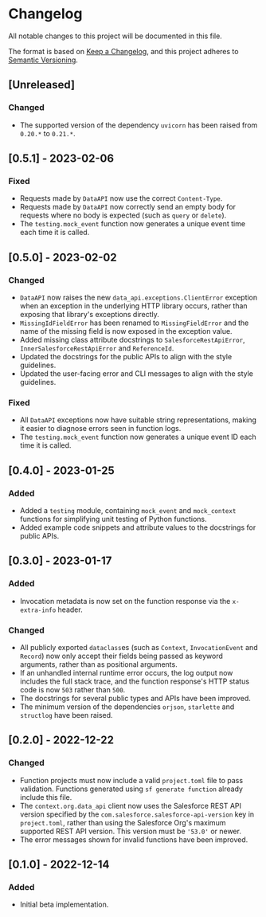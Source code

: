 # Changelog

All notable changes to this project will be documented in this file.

The format is based on [Keep a Changelog](https://keepachangelog.com/en/1.0.0/),
and this project adheres to [Semantic Versioning](https://semver.org/spec/v2.0.0.html).

## [Unreleased]

### Changed

- The supported version of the dependency `uvicorn` has been raised from `0.20.*` to `0.21.*`.

## [0.5.1] - 2023-02-06

### Fixed

- Requests made by `DataAPI` now use the correct `Content-Type`.
- Requests made by `DataAPI` now correctly send an empty body for requests where no body is expected (such as `query` or `delete`).
- The `testing.mock_event` function now generates a unique event time each time it is called.

## [0.5.0] - 2023-02-02

### Changed

- `DataAPI` now raises the new `data_api.exceptions.ClientError` exception when an exception in
  the underlying HTTP library occurs, rather than exposing that library's exceptions directly.
- `MissingIdFieldError` has been renamed to `MissingFieldError` and the name of the missing
  field is now exposed in the exception value.
- Added missing class attribute docstrings to `SalesforceRestApiError`, `InnerSalesforceRestApiError` and `ReferenceId`.
- Updated the docstrings for the public APIs to align with the style guidelines.
- Updated the user-facing error and CLI messages to align with the style guidelines.

### Fixed

- All `DataAPI` exceptions now have suitable string representations, making it easier to diagnose
  errors seen in function logs.
- The `testing.mock_event` function now generates a unique event ID each time it is called.

## [0.4.0] - 2023-01-25

### Added

- Added a `testing` module, containing `mock_event` and `mock_context` functions for simplifying unit testing of Python functions.
- Added example code snippets and attribute values to the docstrings for public APIs.

## [0.3.0] - 2023-01-17

### Added

- Invocation metadata is now set on the function response via the `x-extra-info` header.

### Changed

- All publicly exported `dataclass`es (such as `Context`, `InvocationEvent` and `Record`) now only accept their fields being passed as keyword arguments, rather than as positional arguments.
- If an unhandled internal runtime error occurs, the log output now includes the full stack trace,
  and the function response's HTTP status code is now `503` rather than `500`.
- The docstrings for several public types and APIs have been improved.
- The minimum version of the dependencies `orjson`, `starlette` and `structlog` have been raised.

## [0.2.0] - 2022-12-22

### Changed

- Function projects must now include a valid `project.toml` file to pass validation.
  Functions generated using `sf generate function` already include this file.
- The `context.org.data_api` client now uses the Salesforce REST API version specified by the
  `com.salesforce.salesforce-api-version` key in `project.toml`, rather than using the Salesforce
  Org's maximum supported REST API version. This version must be `'53.0'` or newer.
- The error messages shown for invalid functions have been improved.

## [0.1.0] - 2022-12-14

### Added

- Initial beta implementation.
